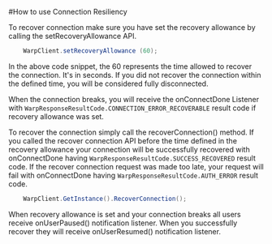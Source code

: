 #How to use Connection Resiliency

To recover connection make sure you have set the recovery allowance by calling the setRecoveryAllowance API.

```C#
    WarpClient.setRecoveryAllowance (60);
```

In the above code snippet, the 60 represents the time allowed to recover the connection. It's in seconds. If you did not recover the connection within the defined time, you will be considered fully disconnected.

When the connection breaks, you will receive the onConnectDone Listener with `WarpResponseResultCode.CONNECTION_ERROR_RECOVERABLE` result code if recovery allowance was set. 

To recover the connection simply call the recoverConnection() method. If you called the recover connection API before the time defined in the recovery allowance your connection will be successfully recovered with onConnectDone having `WarpResponseResultCode.SUCCESS_RECOVERED` result code. If the recover connection request was made too late, your request will fail with onConnectDone having `WarpResponseResultCode.AUTH_ERROR` result code.

```C#
    WarpClient.GetInstance().RecoverConnection();
```

When recovery allowance is set and your connection breaks all users receive onUserPaused() notification listener. When you successfully recover they will receive onUserResumed() notification listener.

